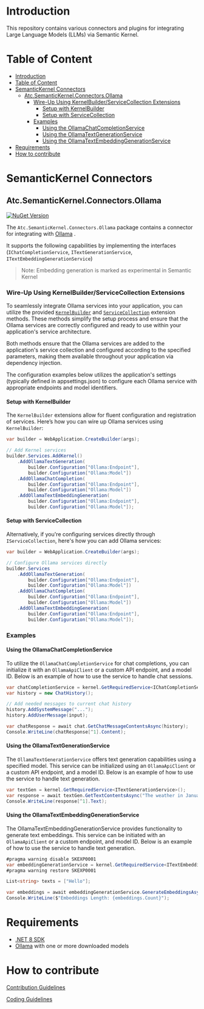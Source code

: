 # Introduction

This repository contains various connectors and plugins for integrating Large Language Models (LLMs) via Semantic Kernel.

# Table of Content

- [Introduction](#introduction)
- [Table of Content](#table-of-content)
- [SemanticKernel Connectors](#semantickernel-connectors)
  - [Atc.SemanticKernel.Connectors.Ollama](#atcsemantickernelconnectorsollama)
    - [Wire-Up Using KernelBuilder/ServiceCollection Extensions](#wire-up-using-kernelbuilderservicecollection-extensions)
      - [Setup with KernelBuilder](#setup-with-kernelbuilder)
      - [Setup with ServiceCollection](#setup-with-servicecollection)
    - [Examples](#examples)
      - [Using the OllamaChatCompletionService](#using-the-ollamachatcompletionservice)
      - [Using the OllamaTextGenerationService](#using-the-ollamatextgenerationservice)
      - [Using the OllamaTextEmbeddingGenerationService](#using-the-ollamatextembeddinggenerationservice)
- [Requirements](#requirements)
- [How to contribute](#how-to-contribute)

# SemanticKernel Connectors

## Atc.SemanticKernel.Connectors.Ollama

[![NuGet Version](https://img.shields.io/nuget/v/atc.semantickernel.connectors.ollama.svg?logo=nuget&style=for-the-badge)](https://www.nuget.org/packages/atc.semantickernel.connectors.ollama)

The `Atc.SemanticKernel.Connectors.Ollama` package contains a connector for integrating with [Ollama](https://ollama.com/) .

It supports the following capabilities by implementing the interfaces (`IChatCompletionService`, `ITextGenerationService`, `ITextEmbeddingGenerationService`)

> Note: Embedding generation is marked as experimental in Semantic Kernel

### Wire-Up Using KernelBuilder/ServiceCollection Extensions

To seamlessly integrate Ollama services into your application, you can utilize the provided [`KernelBuilder`](src/Atc.SemanticKernel.Connectors.Ollama/Extensions/OllamaKernelBuilderExtensions.cs) and [`ServiceCollection`](src/Atc.SemanticKernel.Connectors.Ollama/Extensions/OllamaServiceCollectionExtensions.cs) extension methods. These methods simplify the setup process and ensure that the Ollama services are correctly configured and ready to use within your application's service architecture.

Both methods ensure that the Ollama services are added to the application's service collection and configured according to the specified parameters, making them available throughout your application via dependency injection.

The configuration examples below utilizes the application's settings (typically defined in appsettings.json) to configure each Ollama service with appropriate endpoints and model identifiers.

#### Setup with KernelBuilder

The `KernelBuilder` extensions allow for fluent configuration and registration of services. Here’s how you can wire up Ollama services using `KernelBuilder`:

```csharp
var builder = WebApplication.CreateBuilder(args);

// Add Kernel services
builder.Services.AddKernel()
    .AddOllamaTextGeneration(
        builder.Configuration["Ollama:Endpoint"],
        builder.Configuration["Ollama:Model"])
    .AddOllamaChatCompletion(
        builder.Configuration["Ollama:Endpoint"],
        builder.Configuration["Ollama:Model"])
    .AddOllamaTextEmbeddingGeneration(
        builder.Configuration["Ollama:Endpoint"],
        builder.Configuration["Ollama:Model"]);
```

#### Setup with ServiceCollection

Alternatively, if you're configuring services directly through `IServiceCollection`, here's how you can add Ollama services:

```csharp
var builder = WebApplication.CreateBuilder(args);

// Configure Ollama services directly
builder.Services
    .AddOllamaTextGeneration(
        builder.Configuration["Ollama:Endpoint"],
        builder.Configuration["Ollama:Model"])
    .AddOllamaChatCompletion(
        builder.Configuration["Ollama:Endpoint"],
        builder.Configuration["Ollama:Model"])
    .AddOllamaTextEmbeddingGeneration(
        builder.Configuration["Ollama:Endpoint"],
        builder.Configuration["Ollama:Model"]);
```

### Examples

#### Using the OllamaChatCompletionService

To utilize the `OllamaChatCompletionService` for chat completions, you can initialize it with an `OllamaApiClient` or a custom API endpoint, and a model ID. Below is an example of how to use the service to handle chat sessions.

```csharp
var chatCompletionService = kernel.GetRequiredService<IChatCompletionService>();
var history = new ChatHistory();

// Add needed messages to current chat history
history.AddSystemMessage("...");
history.AddUserMessage(input);

var chatResponse = await chat.GetChatMessageContentsAsync(history);
Console.WriteLine(chatResponse[^1].Content);
```

#### Using the OllamaTextGenerationService

The `OllamaTextGenerationService` offers text generation capabilities using a specified model. This service can be initialized using an `OllamaApiClient` or a custom API endpoint, and a model ID. Below is an example of how to use the service to handle text generation.

```csharp
var textGen = kernel.GetRequiredService<ITextGenerationService>();
var response = await textGen.GetTextContentsAsync("The weather in January in Denmark is usually ");
Console.WriteLine(response[^1].Text);
```

#### Using the OllamaTextEmbeddingGenerationService

The OllamaTextEmbeddingGenerationService provides functionality to generate text embeddings. This service can be initiated with an `OllamaApiClient` or a custom endpoint, and model ID. Below is an example of how to use the service to handle text generation.

```csharp
#pragma warning disable SKEXP0001
var embeddingGenerationService = kernel.GetRequiredService<ITextEmbeddingGenerationService>();
#pragma warning restore SKEXP0001

List<string> texts = ["Hello"];

var embeddings = await embeddingGenerationService.GenerateEmbeddingsAsync(texts);
Console.WriteLine($"Embeddings Length: {embeddings.Count}");
```

# Requirements

* [.NET 8 SDK](https://dotnet.microsoft.com/en-us/download/dotnet/8.0)
* [Ollama](https://ollama.com/) with one or more downloaded models

# How to contribute

[Contribution Guidelines](https://atc-net.github.io/introduction/about-atc#how-to-contribute)

[Coding Guidelines](https://atc-net.github.io/introduction/about-atc#coding-guidelines)
